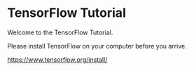 # TensorFlow Tutorial

Welcome to the TensorFlow Tutorial.

Please install TensorFlow on your computer before you arrive.

https://www.tensorflow.org/install/






